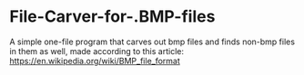 # File-Carver-for-.BMP-files
A simple one-file program that carves out bmp files and finds non-bmp files in them as well, made according to this article: https://en.wikipedia.org/wiki/BMP_file_format
